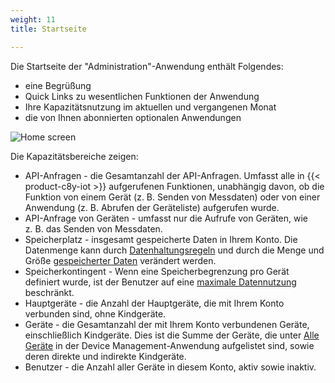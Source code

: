```yaml
---
weight: 11
title: Startseite

---
```



Die Startseite der "Administration"-Anwendung enthält Folgendes:

* eine Begrüßung
* Quick Links zu wesentlichen Funktionen der Anwendung
* Ihre Kapazitätsnutzung im aktuellen und vergangenen Monat
* die von Ihnen abonnierten optionalen Anwendungen

<img src="/images/benutzerhandbuch/Administration/admin-home.png" alt="Home screen">

Die Kapazitätsbereiche zeigen:

* API-Anfragen - die Gesamtanzahl der API-Anfragen. Umfasst alle in {{< product-c8y-iot >}} aufgerufenen Funktionen, unabhängig davon, ob die Funktion von einem Gerät (z. B. Senden von Messdaten) oder von einer Anwendung (z. B. Abrufen der Geräteliste) aufgerufen wurde.
* API-Anfrage von Geräten - umfasst nur die Aufrufe von Geräten, wie z. B. das Senden von Messdaten.
* Speicherplatz - insgesamt gespeicherte Daten in Ihrem Konto. Die Datenmenge kann durch [Datenhaltungsregeln](/benutzerhandbuch/administration-de/#retention-rules) und durch die Menge und Größe [gespeicherter Daten](/benutzerhandbuch/administration-de#files) verändert werden.
* Speicherkontingent - Wenn eine Speicherbegrenzung pro Gerät definiert wurde, ist der Benutzer auf eine [maximale Datennutzung](/benutzerhandbuch/enterprise-tenant-de/#storage-quota) beschränkt.
* Hauptgeräte - die Anzahl der Hauptgeräte, die mit Ihrem Konto verbunden sind, ohne Kindgeräte.
* Geräte - die Gesamtanzahl der mit Ihrem Konto verbundenen Geräte, einschließlich Kindgeräte. Dies ist die Summe der Geräte, die unter [Alle Geräte](/benutzerhandbuch/device-management-de#viewing-devices) in der Device Management-Anwendung aufgelistet sind, sowie deren direkte und indirekte Kindgeräte.
* Benutzer - die Anzahl aller Geräte in diesem Konto, aktiv sowie inaktiv.
